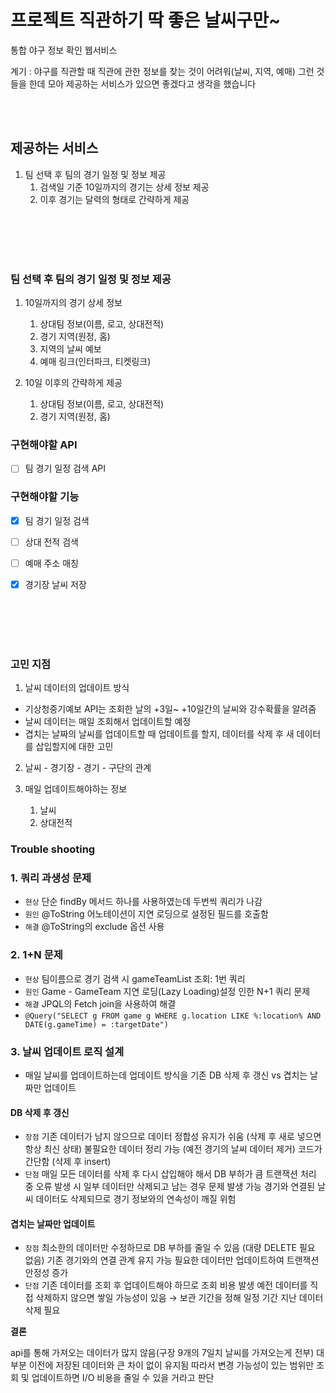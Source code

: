 # 프로젝트 직관하기 딱 좋은 날씨구만~

통합 야구 정보 확인 웹서비스

계기 : 야구를 직관할 때 직관에 관한 정보를 찾는 것이 어려워(날씨, 지역, 예매) 그런 것들을 한데 모아 
제공하는 서비스가 있으면 좋겠다고 생각을 했습니다

<br/><br/>

## 제공하는 서비스 
1. 팀 선택 후 팀의 경기 일정 및 정보 제공
   1. 검색일 기준 10일까지의 경기는 상세 정보 제공
   2. 이후 경기는 달력의 형태로 간략하게 제공


<br/><br/>
<br/><br/>

###  팀 선택 후 팀의 경기 일정 및 정보 제공
1. 10일까지의 경기 상세 정보
   1. 상대팀 정보(이름, 로고, 상대전적)
   1. 경기 지역(원정, 홈) 
   2. 지역의 날씨 예보
   3. 예매 링크(인터파크, 티켓링크)

2. 10일 이후의 간략하게 제공 
   1. 상대팀 정보(이름, 로고, 상대전적)
   2. 경기 지역(원정, 홈)

### 구현해야할 API
- [ ] 팀 경기 일정 검색 API

### 구현해야할 기능
- [x] 팀 경기 일정 검색
- [ ] 상대 전적 검색
- [ ] 예매 주소 매칭
- [x] 경기장 날씨 저장


<br/><br/><br/><br/>

### 고민 지점
1. 날씨 데이터의 업데이트 방식
* 기상청중기예보 API는 조회한 날의 +3일~ +10일간의 날씨와 강수확률을 알려줌
* 날씨 데이터는 매일 조회해서 업데이트할 예정
* 겹치는 날짜의 날씨를 업데이트할 때 업데이트를 할지, 데이터를 삭제 후 새 데이터를 삽입할지에 대한 고민


2. 날씨 - 경기장 - 경기 - 구단의 관계

3. 매일 업데이트해야하는 정보
   1. 날씨
   2. 상대전적

### Trouble shooting
### 1. 쿼리 과생성 문제
* `현상`  단순 findBy 메서드 하나를 사용하였는데 두번씩 쿼리가 나감 
* `원인`  @ToString 어노테이션이 지연 로딩으로 설정된 필드를 호출함
* `해결`  @ToString의 exclude 옵션 사용

### 2. 1+N 문제
* `현상` 팀이름으로 경기 검색 시  gameTeamList 조회: 1번 쿼리
* `원인` Game - GameTeam 지연 로딩(Lazy Loading)설정 인한 N+1 쿼리 문제
* `해결` JPQL의 Fetch join을 사용하여 해결
* ```@Query("SELECT g FROM game g WHERE g.location LIKE %:location% AND DATE(g.gameTime) = :targetDate")```

### 3. 날씨 업데이트 로직 설계
* 매일 날씨를 업데이트하는데 업데이트 방식을 기존 DB 삭제 후 갱신 vs  겹치는 날짜만 업데이트

#### DB 삭제 후 갱신
* `장점` 기존 데이터가 남지 않으므로 데이터 정합성 유지가 쉬움 (삭제 후 새로 넣으면 항상 최신 상태)
  불필요한 데이터 정리 가능 (예전 경기의 날씨 데이터 제거)
  코드가 간단함 (삭제 후 insert)
* `단점`
매일 모든 데이터를 삭제 후 다시 삽입해야 해서 DB 부하가 큼
  트랜잭션 처리 중 오류 발생 시 일부 데이터만 삭제되고 남는 경우 문제 발생 가능
  경기와 연결된 날씨 데이터도 삭제되므로 경기 정보와의 연속성이 깨질 위험

#### 겹치는 날짜만 업데이트
* `장점`
  최소한의 데이터만 수정하므로 DB 부하를 줄일 수 있음 (대량 DELETE 필요 없음)
  기존 경기와의 연결 관계 유지 가능
  필요한 데이터만 업데이트하여 트랜잭션 안정성 증가
* `단점`
  기존 데이터를 조회 후 업데이트해야 하므로 조회 비용 발생
  예전 데이터를 직접 삭제하지 않으면 쌓일 가능성이 있음 → 보관 기간을 정해 일정 기간 지난 데이터 삭제 필요

**결론**

api를 통해 가져오는 데이터가 많지 않음(구장 9개의 7일치 날씨를 가져오는게 전부)
대부분 이전에 저장된 데이터와 큰 차이 없이 유지됨
따라서 변경 가능성이 있는 범위만 조회 및 업데이트하면 I/O 비용을 줄일 수 있을 거라고 판단

